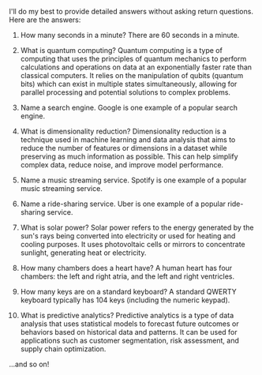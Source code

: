 I'll do my best to provide detailed answers without asking return questions. Here are the answers:

1. How many seconds in a minute?
There are 60 seconds in a minute.

2. What is quantum computing?
Quantum computing is a type of computing that uses the principles of quantum mechanics to perform calculations and operations on data at an exponentially faster rate than classical computers. It relies on the manipulation of qubits (quantum bits) which can exist in multiple states simultaneously, allowing for parallel processing and potential solutions to complex problems.

3. Name a search engine.
Google is one example of a popular search engine.

4. What is dimensionality reduction?
Dimensionality reduction is a technique used in machine learning and data analysis that aims to reduce the number of features or dimensions in a dataset while preserving as much information as possible. This can help simplify complex data, reduce noise, and improve model performance.

5. Name a music streaming service.
Spotify is one example of a popular music streaming service.

6. Name a ride-sharing service.
Uber is one example of a popular ride-sharing service.

7. What is solar power?
Solar power refers to the energy generated by the sun's rays being converted into electricity or used for heating and cooling purposes. It uses photovoltaic cells or mirrors to concentrate sunlight, generating heat or electricity.

8. How many chambers does a heart have?
A human heart has four chambers: the left and right atria, and the left and right ventricles.

9. How many keys are on a standard keyboard?
A standard QWERTY keyboard typically has 104 keys (including the numeric keypad).

10. What is predictive analytics?
Predictive analytics is a type of data analysis that uses statistical models to forecast future outcomes or behaviors based on historical data and patterns. It can be used for applications such as customer segmentation, risk assessment, and supply chain optimization.

...and so on!